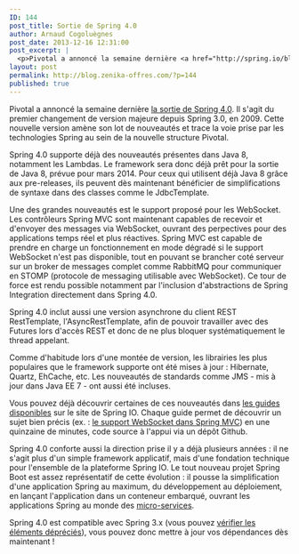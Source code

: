 ```yaml
---
ID: 144
post_title: Sortie de Spring 4.0
author: Arnaud Cogoluègnes
post_date: 2013-12-16 12:31:00
post_excerpt: |
  <p>Pivotal a annoncé la semaine dernière <a href="http://spring.io/blog/2013/12/12/announcing-spring-framework-4-0-ga-release">la sortie de Spring 4.0</a>. Il s'agit du premier changement de version majeure depuis Spring 3.0, en 2009. Cette nouvelle version amène son lot de nouveautés et trace la voie prise par les technologies Spring au sein de la nouvelle structure Pivotal.</p>
layout: post
permalink: http://blog.zenika-offres.com/?p=144
published: true
---
```

<p>Pivotal a annoncé la semaine dernière <a href="http://spring.io/blog/2013/12/12/announcing-spring-framework-4-0-ga-release">la sortie de Spring 4.0</a>. Il s'agit du premier changement de version majeure depuis Spring 3.0, en 2009. Cette nouvelle version amène son lot de nouveautés et trace la voie prise par les technologies Spring au sein de la nouvelle structure Pivotal.</p>
<!--more-->
<p>Spring 4.0 supporte déjà des nouveautés présentes dans Java 8, notamment les Lambdas. Le framework sera donc déjà prêt pour la sortie de Java 8, prévue pour mars 2014. Pour ceux qui utilisent déjà Java 8 grâce aux pre-releases, ils peuvent dès maintenant bénéficier de simplifications de syntaxe dans des classes comme le JdbcTemplate.</p> <p>Une des grandes nouveautés est le support proposé pour les WebSocket. Les contrôleurs Spring MVC sont maintenant capables de recevoir et d'envoyer des messages via WebSocket, ouvrant des perpectives pour des applications temps réel et plus réactives. Spring MVC est capable de prendre en charge un fonctionnement en mode dégradé si le support WebSocket n'est pas disponible, tout en pouvant se brancher coté serveur sur un broker de messages complet comme RabbitMQ pour communiquer en STOMP (protocole de messaging utilisable avec WebSocket). Ce tour de force est rendu possible notamment par l'inclusion d'abstractions de Spring Integration directement dans Spring 4.0.</p> <p>Spring 4.0 inclut aussi une version asynchrone du client REST RestTemplate, l'AsyncRestTemplate, afin de pouvoir travailler avec des Futures lors d'accès REST et donc de ne plus bloquer systématiquement le thread appelant.</p> <p>Comme d'habitude lors d'une montée de version, les librairies les plus populaires que le framework supporte ont été mises à jour&nbsp;: Hibernate, Quartz, EhCache, etc. Les nouveautés de standards comme JMS - mis à jour dans Java EE 7 - ont aussi été incluses.</p> <p>Vous pouvez déjà découvrir certaines de ces nouveautés dans <a href="https://spring.io/guides/">les guides disponibles</a> sur le site de Spring IO. Chaque guide permet de découvrir un sujet bien précis (ex.&nbsp;: <a href="https://spring.io/guides/gs/messaging-stomp-websocket/">le support WebSocket dans Spring MVC</a>) en une quinzaine de minutes, code source à l'appui via un dépôt Github.</p> <p>Spring 4.0 conforte aussi la direction prise il y a déjà plusieurs années&nbsp;: il ne s'agit plus d'un simple framework applicatif, mais d'une fondation technique pour l'ensemble de la plateforme Spring IO. Le tout nouveau projet Spring Boot est assez représentatif de cette évolution&nbsp;: il pousse la simplification d'une application Spring au maximum, du développement au déploiement, en lançant l'application dans un  conteneur embarqué, ouvrant les applications Spring au monde des <a href="http://www.infoq.com/presentations/Micro-Services">micro-services</a>.</p> <p>Spring 4.0 est compatible avec Spring 3.x (vous pouvez <a href="https://github.com/spring-projects/spring-framework/wiki/Migrating-from-earlier-versions-of-the-spring-framework">vérifier les éléments dépréciés</a>), vous pouvez donc mettre à jour vos dépendances dès maintenant&nbsp;!</p>